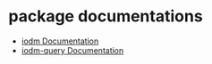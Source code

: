 # package documentations


- [iodm Documentation](./packages/iodm/docs/pages/index.md)
- [iodm-query Documentation](./packages/iodm-query/docs/pages/index.md)